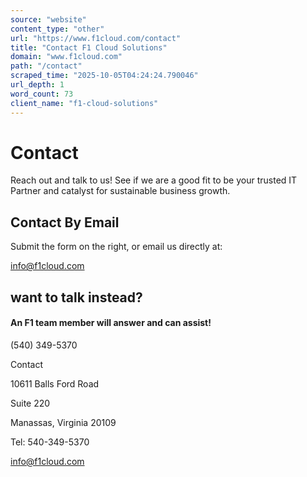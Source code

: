```yaml
---
source: "website"
content_type: "other"
url: "https://www.f1cloud.com/contact"
title: "Contact F1 Cloud Solutions"
domain: "www.f1cloud.com"
path: "/contact"
scraped_time: "2025-10-05T04:24:24.790046"
url_depth: 1
word_count: 73
client_name: "f1-cloud-solutions"
---
```


# Contact

Reach out and talk to us! See if we are a good fit to be your trusted IT Partner and catalyst for sustainable business growth.

## Contact By Email

Submit the form on the right, or email us directly at:

[info@f1cloud.com](mailto:info@f1cloud.com)

## want to talk instead?

#### An F1 team member will answer and can assist!  
(540) 349-5370

Contact

10611 Balls Ford Road

Suite 220

Manassas, Virginia 20109

Tel: 540-349-5370

[info@f1cloud.com](mailto:info@f1cloud.com)